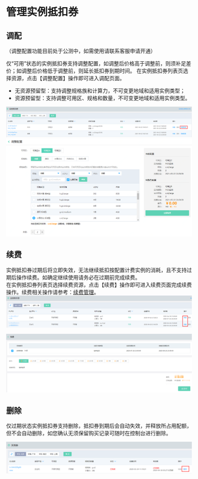 # 管理实例抵扣券

## 调配
（调整配置功能目前处于公测中，如需使用请联系客服申请开通）<br>

仅“可用”状态的实例抵扣券支持调整配置，如调整后价格高于调整前，则须补足差价；如调整后价格低于调整前，则延长抵扣券到期时间。
在实例抵扣券列表页选择资源，点击【调整配置】操作即可进入调配页面。
* 无资源预留型：支持调整规格族和计算力，不可变更地域和适用实例类型；
* 资源预留型：支持调整可用区、规格和数量，不可变更地域和适用实例类型。

![](../../../../../image/vm/iv-manage0b.png)
![](../../../../../image/vm/iv-manage0a.png)

## 续费
实例抵扣券过期后将立即失效，无法继续抵扣按配置计费实例的消耗，且不支持过期后操作续费。如确定继续使用请务必在过期前完成续费。<br>
在实例抵扣券列表页选择续费资源，点击【续费】操作即可进入续费页面完成续费操作。续费相关操作请参考：[续费管理](https://docs.jdcloud.com/online-buying/renew-management)。
![](../../../../../image/vm/iv-manage1.png)

![](../../../../../image/vm/iv-manage2.png)

## 删除
仅过期状态实例抵扣券支持删除，抵扣券到期后会自动失效，并释放所占用配额，但不会自动删除，如您确认无须保留购买记录可随时在控制台进行删除。

![](../../../../../image/vm/iv-manage3.png)
